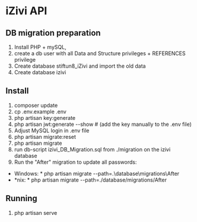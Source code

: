 # iZivi API

## DB migration preparation
1. Install PHP + mySQL, 
2. create a db user with all Data and Structure privileges + REFERENCES privilege
2. Create database stiftun8_iZivi and import the old data
3. Create database izivi

## Install
1. composer update
2. cp .env.example .env
3. php artisan key:generate
4. php artisan jwt:generate --show # (add the key manually to the .env file)
5. Adjust MySQL login in .env file
6. php artisan migrate:reset
7. php artisan migrate
8. run db-script izivi_DB_Migration.sql from ./migration on the izivi database
9. Run the "After" migration to update all passwords:  
* Windows:
        * php artisan migrate --path=.\database\migrations\After
* *nix:
        * php artisan migrate --path=./database/migrations/After

## Running
1. php artisan serve